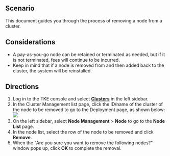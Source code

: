 ## Scenario

This document guides you through the process of removing a node from a cluster.

## Considerations

- A pay-as-you-go node can be retained or terminated as needed, but if it is not terminated, fees will continue to be incurred.
- Keep in mind that if a node is removed from and then added back to the cluster, the system will be reinstalled.

## Directions
1. Log in to the TKE console and select **[Clusters](https://console.cloud.tencent.com/tke2/cluster)** in the left sidebar.
2. In the Cluster Management list page, click the ID/name of the cluster of the node to be removed to go to the Deployment page, as shown below:
![](https://main.qcloudimg.com/raw/cffa7544e1acf00544e88d6db1e5d491.png)
4. On the left sidebar, select **Node Management** > **Node** to go to the **Node List** page.
5. In the node list, select the row of the node to be removed and click **Remove**.
6. When the "Are you sure you want to remove the following nodes?" window pops up, click **OK** to complete the removal.
